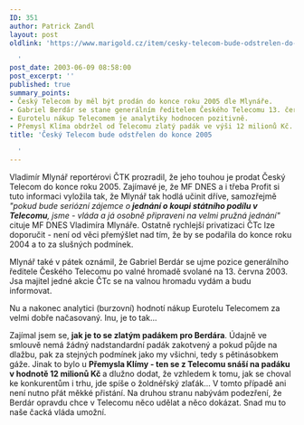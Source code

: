 ```yaml
---
ID: 351
author: Patrick Zandl
layout: post
oldlink: 'https://www.marigold.cz/item/cesky-telecom-bude-odstrelen-do-konce-2005

  '
post_date: 2003-06-09 08:58:00
post_excerpt: ''
published: true
summary_points:
- Český Telecom by měl být prodán do konce roku 2005 dle Mlynáře.
- Gabriel Berdár se stane generálním ředitelem Českého Telecomu 13. června 2003.
- Eurotelu nákup Telecomem je analytiky hodnocen pozitivně.
- Přemysl Klíma obdržel od Telecomu zlatý padák ve výši 12 milionů Kč.
title: 'Český Telecom bude odstřelen do konce 2005

  '
---
```


<p>
Vladimír Mlynář reportérovi ČTK prozradil, že jeho touhou je prodat Český Telecom do konce roku 2005. Zajímavé je, že MF DNES a i třeba Profit si tuto informaci vyložila tak, že Mlynář tak hodlá učinit dříve, samozřejmě<EM> "pokud bude seriózní zájemce o<STRONG> jednání o koupi státního podílu v Telecomu</STRONG>, jsme - vláda a já osobně připraveni na velmi pružná jednání"</EM> cituje MF DNES Vladimíra Mlynáře. Ostatně rychlejší privatizaci ČTc lze doporučit - není od věci přemýšlet nad tím, že by se podařila do konce roku 2004 a to za slušných podmínek. </p>

<p>
Mlynář také v pátek oznámil, že Gabriel Berdár se ujme pozice generálního ředitele Českého Telecomu po valné hromadě svolané na 13. června 2003. Jsa majitel jedné akcie ČTc se na valnou hromadu vydám a budu informovat.</p>

<p>
Nu a nakonec analytici (burzovní) hodnotí nákup Eurotelu Telecomem za velmi dobře načasovaný. Inu, je to tak... </p>

<p>
Zajímal jsem se, <STRONG>jak je to se zlatým padákem pro Berdára</STRONG>. Údajně ve smlouvě nemá žádný nadstandardní padák zakotvený a pokud půjde na dlažbu, pak za stejných podmínek jako my všichni, tedy s pětinásobkem gáže. Jinak to bylo u <STRONG>Přemysla Klímy - ten se z Telecomu snáší na padáku v hodnotě 12 milionů Kč </STRONG>a dlužno dodat, že vzhledem k tomu, jak se choval ke konkurentům i trhu, jde spíše o žoldnéřský zlaťák...&#160;V tomto případě ani není nutno přát měkké přistání. Na druhou stranu nabývám podezření, že Berdár opravdu chce v Telecomu něco udělat a něco dokázat. Snad mu to naše čacká vláda umožní.</p>
